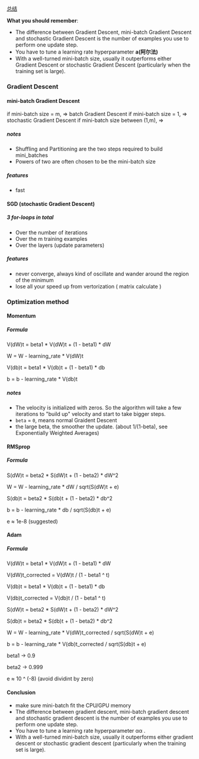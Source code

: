 [总结](http://blog.csdn.net/Asun0204/article/details/78131609)

**What you should remember**:
- The difference between Gradient Descent, mini-batch Gradient Descent and stochastic Gradient Descent is the number of examples you use to perform one update step.
- You have to tune a learning rate hyperparameter **a(阿尔法)**
- With a well-turned mini-batch size, usually it outperforms either Gradient Descent or stochastic Gradient Descent (particularly when the training set is large).

### Gradient Descent
#### mini-batch Gradient Descent
if mini-batch size = m, => batch Gradient Descent
if mini-batch size = 1, => stochastic Gradient Descent
if mini-batch size between (1,m), =>

##### notes
- Shuffling and Partitioning are the two steps required to build mini_batches
- Powers of two are often chosen to be the mini-batch size

##### features
<!-- - not need to wait one epoch finished -->
- fast

#### SGD (stochastic Gradient Descent)
##### 3 for-loops in total
- Over the number of iterations
- Over the m training examples
- Over the layers (update parameters)

##### features
- never converge, always kind of oscillate and wander around the region of the minimum
- lose all your speed up from vertorization ( matrix calculate )

### Optimization method
#### Momentum

##### Formula
V(dW)t = beta1 * V(dW)t + (1 - beta1) * dW

W = W - learning_rate * V(dW)t

V(db)t = beta1 * V(db)t + (1 - beta1) * db

b = b - learning_rate * V(db)t

##### notes
- The velocity is initialized with zeros. So the algorithm will take a few iterations to "build up" velocity and start to take bigger steps.
- `beta` = `0`, means normal Graident Descent
- the large beta, the smoother the update. (about 1/(1-beta), see Exponentially Weighted Averages)


#### RMSprop
##### Formula
S(dW)t = beta2 * S(dW)t + (1 - beta2) * dW^2

W = W - learning_rate * dW / sqrt(S(dW)t + e)

S(db)t = beta2 * S(db)t + (1 - beta2) * db^2

b = b - learning_rate * db / sqrt(S(db)t + e)

e ≈ 1e-8  (suggested)

#### Adam

##### Formula
V(dW)t = beta1 * V(dW)t + (1 - beta1) * dW

V(dW)t_corrected = V(dW)t / (1 - beta1 ^ t)

V(db)t = beta1 * V(db)t + (1 - beta1) * db

V(db)t_corrected = V(db)t / (1 - beta1 ^ t)

S(dW)t = beta2 * S(dW)t + (1 - beta2) * dW^2

S(db)t = beta2 * S(db)t + (1 - beta2) * db^2

W = W - learning_rate * V(dW)t_corrected / sqrt(S(dW)t + e)

b = b - learning_rate * V(db)t_corrected / sqrt(S(db)t + e)

beta1 -> 0.9

beta2 -> 0.999

e ≈ 10 ^ (-8)  (avoid dividint by zero)

#### Conclusion
- make sure mini-batch fit the CPU/GPU memory
- The difference between gradient descent, mini-batch gradient descent and stochastic gradient descent is the number of examples you use to perform one update step.
- You have to tune a learning rate hyperparameter  αα .
- With a well-turned mini-batch size, usually it outperforms either gradient descent or stochastic gradient descent (particularly when the training set is large).
